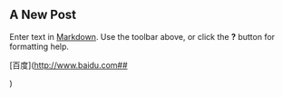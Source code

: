 ## A New Post

Enter text in [Markdown](http://daringfireball.net/projects/markdown/). Use the toolbar above, or click the **?** button for formatting help.


[百度](http://www.baidu.com##

)
